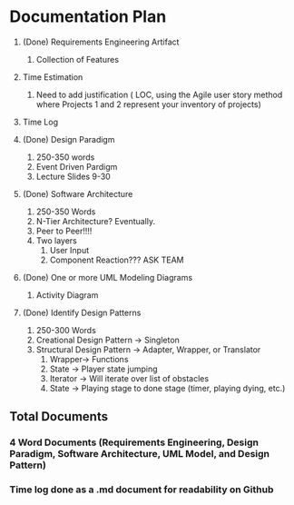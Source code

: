 # Documentation Plan

1. (Done) Requirements Engineering Artifact
    1. Collection of Features

1. Time Estimation
    1. Need to add justification ( LOC, using the Agile
user story method where Projects 1 and 2 represent your inventory of projects)

1. Time Log

1. (Done) Design Paradigm
    1. 250-350 words
    1. Event Driven Pardigm
    1. Lecture Slides 9-30

1. (Done) Software Architecture
    1. 250-350 Words
    1. N-Tier Architecture? Eventually.
    1. Peer to Peer!!!!
    1. Two layers
        1. User Input
        1. Component Reaction??? ASK TEAM

1. (Done) One or more UML Modeling Diagrams
    1. Activity Diagram

1. (Done) Identify Design Patterns
    1. 250-300 Words
    1. Creational Design Pattern -> Singleton
    1. Structural Design Pattern -> Adapter, Wrapper, or Translator
        1. Wrapper-> Functions
        1. State -> Player state jumping
        1. Iterator -> Will iterate over list of obstacles
        1. State -> Playing stage to done stage (timer, playing dying, etc.)



## Total Documents
### 4 Word Documents (Requirements Engineering, Design Paradigm, Software Architecture, UML Model, and Design Pattern)
### Time log done as a .md document for readability on Github

